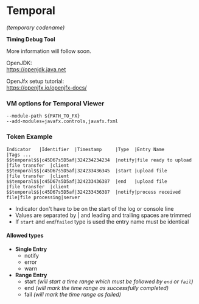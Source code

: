 # Temporal
_(temporary codename)_

**Timing Debug Tool**

More information will follow soon.

OpenJDK:<br>
https://openjdk.java.net

OpenJfx setup tutorial:<br>
https://openjfx.io/openjfx-docs/

### VM options for Temporal Viewer
```
--module-path ${PATH_TO_FX}
--add-modules=javafx.controls,javafx.fxml
```

### Token Example
```
Indicator   |Identifier  |Timestamp     |Type  |Entry Name           |Tags ...
$$temporal$$|c45D67s5D5af|324234234234  |notify|file ready to upload |file transfer  |client
$$temporal$$|c45D67s5D5af|324233436345  |start |upload file          |file transfer  |client
$$temporal$$|c45D67s5D5af|324233436387  |end   |upload file          |file transfer  |client
$$temporal$$|c45D67s5D5af|324233436387  |notify|process received file|file processing|server
```
*  Indicator don't have to be on the start of the log or console line
*  Values are separated by | and leading and trailing spaces are trimmed
*  If `start` and `end`/`failed` type is used the entry name must be identical

#### Allowed types
* **Single Entry**
  * notify
  * error
  * warn
* **Range Entry**
  * start _(will start a time range which must be followed by `end` or `fail`)_
  * end _(will mark the time range as successfully completed)_
  * fail _(will mark the time range as failed)_